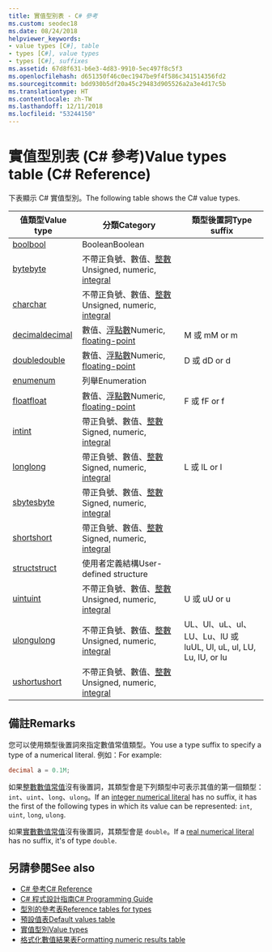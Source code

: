 ```yaml
---
title: 實值型別表 - C# 參考
ms.custom: seodec18
ms.date: 08/24/2018
helpviewer_keywords:
- value types [C#], table
- types [C#], value types
- types [C#], suffixes
ms.assetid: 67d8f631-b6e3-4d83-9910-5ec497f8c5f3
ms.openlocfilehash: d651350f46c0ec1947be9f4f586c341514356fd2
ms.sourcegitcommit: bdd930b5df20a45c29483d905526a2a3e4d17c5b
ms.translationtype: HT
ms.contentlocale: zh-TW
ms.lasthandoff: 12/11/2018
ms.locfileid: "53244150"
---
```

# <a name="value-types-table-c-reference"></a><span data-ttu-id="8f2f8-102">實值型別表 (C# 參考)</span><span class="sxs-lookup"><span data-stu-id="8f2f8-102">Value types table (C# Reference)</span></span>

<span data-ttu-id="8f2f8-103">下表顯示 C# 實值型別。</span><span class="sxs-lookup"><span data-stu-id="8f2f8-103">The following table shows the C# value types.</span></span>  
  
|<span data-ttu-id="8f2f8-104">值類型</span><span class="sxs-lookup"><span data-stu-id="8f2f8-104">Value type</span></span>|<span data-ttu-id="8f2f8-105">分類</span><span class="sxs-lookup"><span data-stu-id="8f2f8-105">Category</span></span>|<span data-ttu-id="8f2f8-106">類型後置詞</span><span class="sxs-lookup"><span data-stu-id="8f2f8-106">Type suffix</span></span>|  
|----------------|--------------|-----------------|  
|[<span data-ttu-id="8f2f8-107">bool</span><span class="sxs-lookup"><span data-stu-id="8f2f8-107">bool</span></span>](bool.md)|<span data-ttu-id="8f2f8-108">Boolean</span><span class="sxs-lookup"><span data-stu-id="8f2f8-108">Boolean</span></span>||  
|[<span data-ttu-id="8f2f8-109">byte</span><span class="sxs-lookup"><span data-stu-id="8f2f8-109">byte</span></span>](byte.md)|<span data-ttu-id="8f2f8-110">不帶正負號、數值、[整數](integral-types-table.md)</span><span class="sxs-lookup"><span data-stu-id="8f2f8-110">Unsigned, numeric, [integral](integral-types-table.md)</span></span>||  
|[<span data-ttu-id="8f2f8-111">char</span><span class="sxs-lookup"><span data-stu-id="8f2f8-111">char</span></span>](char.md)|<span data-ttu-id="8f2f8-112">不帶正負號、數值、[整數](integral-types-table.md)</span><span class="sxs-lookup"><span data-stu-id="8f2f8-112">Unsigned, numeric, [integral](integral-types-table.md)</span></span>||  
|[<span data-ttu-id="8f2f8-113">decimal</span><span class="sxs-lookup"><span data-stu-id="8f2f8-113">decimal</span></span>](decimal.md)|<span data-ttu-id="8f2f8-114">數值、[浮點數](floating-point-types-table.md)</span><span class="sxs-lookup"><span data-stu-id="8f2f8-114">Numeric, [floating-point](floating-point-types-table.md)</span></span>|<span data-ttu-id="8f2f8-115">M 或 m</span><span class="sxs-lookup"><span data-stu-id="8f2f8-115">M or m</span></span>|  
|[<span data-ttu-id="8f2f8-116">double</span><span class="sxs-lookup"><span data-stu-id="8f2f8-116">double</span></span>](double.md)|<span data-ttu-id="8f2f8-117">數值、[浮點數](floating-point-types-table.md)</span><span class="sxs-lookup"><span data-stu-id="8f2f8-117">Numeric, [floating-point](floating-point-types-table.md)</span></span>|<span data-ttu-id="8f2f8-118">D 或 d</span><span class="sxs-lookup"><span data-stu-id="8f2f8-118">D or d</span></span>|  
|[<span data-ttu-id="8f2f8-119">enum</span><span class="sxs-lookup"><span data-stu-id="8f2f8-119">enum</span></span>](enum.md)|<span data-ttu-id="8f2f8-120">列舉</span><span class="sxs-lookup"><span data-stu-id="8f2f8-120">Enumeration</span></span>||  
|[<span data-ttu-id="8f2f8-121">float</span><span class="sxs-lookup"><span data-stu-id="8f2f8-121">float</span></span>](float.md)|<span data-ttu-id="8f2f8-122">數值、[浮點數](floating-point-types-table.md)</span><span class="sxs-lookup"><span data-stu-id="8f2f8-122">Numeric, [floating-point](floating-point-types-table.md)</span></span>|<span data-ttu-id="8f2f8-123">F 或 f</span><span class="sxs-lookup"><span data-stu-id="8f2f8-123">F or f</span></span>|  
|[<span data-ttu-id="8f2f8-124">int</span><span class="sxs-lookup"><span data-stu-id="8f2f8-124">int</span></span>](int.md)|<span data-ttu-id="8f2f8-125">帶正負號、數值、[整數](integral-types-table.md)</span><span class="sxs-lookup"><span data-stu-id="8f2f8-125">Signed, numeric, [integral](integral-types-table.md)</span></span>||  
|[<span data-ttu-id="8f2f8-126">long</span><span class="sxs-lookup"><span data-stu-id="8f2f8-126">long</span></span>](long.md)|<span data-ttu-id="8f2f8-127">帶正負號、數值、[整數](integral-types-table.md)</span><span class="sxs-lookup"><span data-stu-id="8f2f8-127">Signed, numeric, [integral](integral-types-table.md)</span></span>|<span data-ttu-id="8f2f8-128">L 或 l</span><span class="sxs-lookup"><span data-stu-id="8f2f8-128">L or l</span></span>|  
|[<span data-ttu-id="8f2f8-129">sbyte</span><span class="sxs-lookup"><span data-stu-id="8f2f8-129">sbyte</span></span>](sbyte.md)|<span data-ttu-id="8f2f8-130">帶正負號、數值、[整數](integral-types-table.md)</span><span class="sxs-lookup"><span data-stu-id="8f2f8-130">Signed, numeric, [integral](integral-types-table.md)</span></span>||  
|[<span data-ttu-id="8f2f8-131">short</span><span class="sxs-lookup"><span data-stu-id="8f2f8-131">short</span></span>](short.md)|<span data-ttu-id="8f2f8-132">帶正負號、數值、[整數](integral-types-table.md)</span><span class="sxs-lookup"><span data-stu-id="8f2f8-132">Signed, numeric, [integral](integral-types-table.md)</span></span>||  
|[<span data-ttu-id="8f2f8-133">struct</span><span class="sxs-lookup"><span data-stu-id="8f2f8-133">struct</span></span>](struct.md)|<span data-ttu-id="8f2f8-134">使用者定義結構</span><span class="sxs-lookup"><span data-stu-id="8f2f8-134">User-defined structure</span></span>||  
|[<span data-ttu-id="8f2f8-135">uint</span><span class="sxs-lookup"><span data-stu-id="8f2f8-135">uint</span></span>](uint.md)|<span data-ttu-id="8f2f8-136">不帶正負號、數值、[整數](integral-types-table.md)</span><span class="sxs-lookup"><span data-stu-id="8f2f8-136">Unsigned, numeric, [integral](integral-types-table.md)</span></span>|<span data-ttu-id="8f2f8-137">U 或 u</span><span class="sxs-lookup"><span data-stu-id="8f2f8-137">U or u</span></span>|  
|[<span data-ttu-id="8f2f8-138">ulong</span><span class="sxs-lookup"><span data-stu-id="8f2f8-138">ulong</span></span>](ulong.md)|<span data-ttu-id="8f2f8-139">不帶正負號、數值、[整數](integral-types-table.md)</span><span class="sxs-lookup"><span data-stu-id="8f2f8-139">Unsigned, numeric, [integral](integral-types-table.md)</span></span>|<span data-ttu-id="8f2f8-140">UL、Ul、uL、ul、LU、Lu、lU 或 lu</span><span class="sxs-lookup"><span data-stu-id="8f2f8-140">UL, Ul, uL, ul, LU, Lu, lU, or lu</span></span>|  
|[<span data-ttu-id="8f2f8-141">ushort</span><span class="sxs-lookup"><span data-stu-id="8f2f8-141">ushort</span></span>](ushort.md)|<span data-ttu-id="8f2f8-142">不帶正負號、數值、[整數](integral-types-table.md)</span><span class="sxs-lookup"><span data-stu-id="8f2f8-142">Unsigned, numeric, [integral](integral-types-table.md)</span></span>||  

## <a name="remarks"></a><span data-ttu-id="8f2f8-143">備註</span><span class="sxs-lookup"><span data-stu-id="8f2f8-143">Remarks</span></span>

<span data-ttu-id="8f2f8-144">您可以使用類型後置詞來指定數值常值類型。</span><span class="sxs-lookup"><span data-stu-id="8f2f8-144">You use a type suffix to specify a type of a numerical literal.</span></span> <span data-ttu-id="8f2f8-145">例如：</span><span class="sxs-lookup"><span data-stu-id="8f2f8-145">For example:</span></span>

```csharp
decimal a = 0.1M;
```

<span data-ttu-id="8f2f8-146">如果[整數數值常值](~/_csharplang/spec/lexical-structure.md#integer-literals)沒有後置詞，其類型會是下列類型中可表示其值的第一個類型：`int`、`uint`、`long`、`ulong`。</span><span class="sxs-lookup"><span data-stu-id="8f2f8-146">If an [integer numerical literal](~/_csharplang/spec/lexical-structure.md#integer-literals) has no suffix, it has the first of the following types in which its value can be represented: `int`, `uint`, `long`, `ulong`.</span></span>

<span data-ttu-id="8f2f8-147">如果[實數數值常值](~/_csharplang/spec/lexical-structure.md#real-literals)沒有後置詞，其類型會是 `double`。</span><span class="sxs-lookup"><span data-stu-id="8f2f8-147">If a [real numerical literal](~/_csharplang/spec/lexical-structure.md#real-literals) has no suffix, it's of type `double`.</span></span>

## <a name="see-also"></a><span data-ttu-id="8f2f8-148">另請參閱</span><span class="sxs-lookup"><span data-stu-id="8f2f8-148">See also</span></span>

- [<span data-ttu-id="8f2f8-149">C# 參考</span><span class="sxs-lookup"><span data-stu-id="8f2f8-149">C# Reference</span></span>](../index.md)
- [<span data-ttu-id="8f2f8-150">C# 程式設計指南</span><span class="sxs-lookup"><span data-stu-id="8f2f8-150">C# Programming Guide</span></span>](../../programming-guide/index.md)
- [<span data-ttu-id="8f2f8-151">型別的參考表</span><span class="sxs-lookup"><span data-stu-id="8f2f8-151">Reference tables for types</span></span>](reference-tables-for-types.md)
- [<span data-ttu-id="8f2f8-152">預設值表</span><span class="sxs-lookup"><span data-stu-id="8f2f8-152">Default values table</span></span>](default-values-table.md)
- [<span data-ttu-id="8f2f8-153">實值型別</span><span class="sxs-lookup"><span data-stu-id="8f2f8-153">Value types</span></span>](value-types.md)
- [<span data-ttu-id="8f2f8-154">格式化數值結果表</span><span class="sxs-lookup"><span data-stu-id="8f2f8-154">Formatting numeric results table</span></span>](formatting-numeric-results-table.md)
